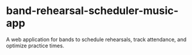 # band-rehearsal-scheduler-music-app
A web application for bands to schedule rehearsals, track attendance, and optimize practice times.
